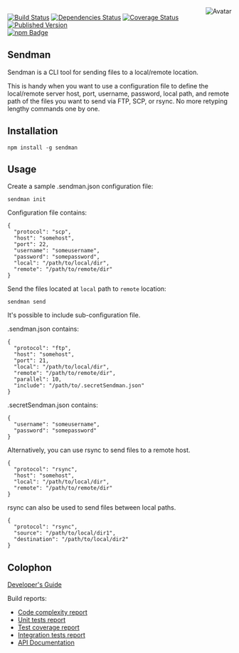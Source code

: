 <img align="right" src="https://raw.github.com/cliffano/sendman/master/avatar.jpg" alt="Avatar"/>

[![Build Status](https://img.shields.io/travis/cliffano/sendman.svg)](http://travis-ci.org/cliffano/sendman)
[![Dependencies Status](https://img.shields.io/david/cliffano/sendman.svg)](http://david-dm.org/cliffano/sendman)
[![Coverage Status](https://coveralls.io/repos/cliffano/sendman/badge.png?branch=master)](https://coveralls.io/r/cliffano/sendman?branch=master)
[![Published Version](https://badge.fury.io/js/sendman.png)](http://badge.fury.io/js/sendman)
<br/>
[![npm Badge](https://nodei.co/npm/sendman.png)](http://npmjs.org/package/sendman)

Sendman
-------

Sendman is a CLI tool for sending files to a local/remote location.

This is handy when you want to use a configuration file to define the local/remote server host, port, username, password, local path, and remote path of the files you want to send via FTP, SCP, or rsync. No more retyping lengthy commands one by one.

Installation
------------

    npm install -g sendman

Usage
-----

Create a sample .sendman.json configuration file:

    sendman init

Configuration file contains:

    {
      "protocol": "scp",
      "host": "somehost",
      "port": 22,
      "username": "someusername",
      "password": "somepassword",
      "local": "/path/to/local/dir",
      "remote": "/path/to/remote/dir"
    }

Send the files located at `local` path to `remote` location:

    sendman send

It's possible to include sub-configuration file.

.sendman.json contains:

    {
      "protocol": "ftp",
      "host": "somehost",
      "port": 21,
      "local": "/path/to/local/dir",
      "remote": "/path/to/remote/dir",
      "parallel": 10,
      "include": "/path/to/.secretSendman.json"
    }

.secretSendman.json contains:

    {
      "username": "someusername",
      "password": "somepassword"
    }

Alternatively, you can use rsync to send files to a remote host.

    {
      "protocol": "rsync",
      "host": "somehost",
      "local": "/path/to/local/dir",
      "remote": "/path/to/remote/dir"
    }

rsync can also be used to send files between local paths.

    {
      "protocol": "rsync",
      "source": "/path/to/local/dir1",
      "destination": "/path/to/local/dir2"
    }

Colophon
--------

[Developer's Guide](http://cliffano.github.io/developers_guide.html#nodejs)

Build reports:

* [Code complexity report](http://cliffano.github.io/sendman/bob/complexity/plato/index.html)
* [Unit tests report](http://cliffano.github.io/sendman/bob/test/buster.out)
* [Test coverage report](http://cliffano.github.io/sendman/bob/coverage/buster-istanbul/lcov-report/lib/index.html)
* [Integration tests report](http://cliffano.github.io/sendman/bob/test-integration/cmdt.out)
* [API Documentation](http://cliffano.github.io/sendman/bob/doc/dox-foundation/index.html)
